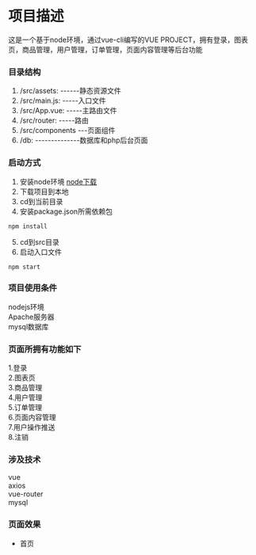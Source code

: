 # 项目描述
这是一个基于node环境，通过vue-cli编写的VUE PROJECT，拥有登录，图表页，商品管理，用户管理，订单管理，页面内容管理等后台功能

### 目录结构
1. /src/assets: ------静态资源文件 <br>
2. /src/main.js: -----入口文件 <br>
3. /src/App.vue: -----主路由文件 <br>
4. /src/router:  -----路由 <br>
5. /src/components ---页面组件 <br>
6. /db: --------------数据库和php后台页面 <br>

### 启动方式
1. 安装node环境
[node下载](https://nodejs.org/zh-cn/)  <br>
2. 下载项目到本地 <br>
3. cd到当前目录 <br>
4. 安装package.json所需依赖包
```
npm install
```
5. cd到src目录 <br>
6. 启动入口文件
```
npm start
```
### 项目使用条件
 nodejs环境 <br>
 Apache服务器 <br>
 mysql数据库 <br>
### 页面所拥有功能如下
1.登录 <br>
2.图表页 <br>
3.商品管理 <br>
4.用户管理 <br>
5.订单管理 <br>
6.页面内容管理 <br>
7.用户操作推送 <br>
8.注销
### 涉及技术
vue <br>
axios <br>
vue-router <br>
mysql
### 页面效果
* 首页 
